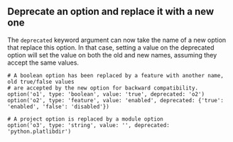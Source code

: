 ## Deprecate an option and replace it with a new one

The `deprecated` keyword argument can now take the name of a new option
that replace this option. In that case, setting a value on the deprecated option
will set the value on both the old and new names, assuming they accept the same
values.

```meson
# A boolean option has been replaced by a feature with another name, old true/false values
# are accepted by the new option for backward compatibility.
option('o1', type: 'boolean', value: 'true', deprecated: 'o2')
option('o2', type: 'feature', value: 'enabled', deprecated: {'true': 'enabled', 'false': 'disabled'})

# A project option is replaced by a module option
option('o3', type: 'string', value: '', deprecated: 'python.platlibdir')
```
